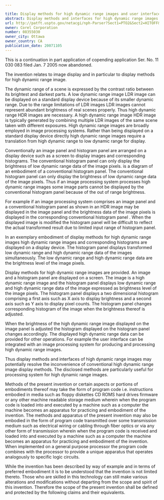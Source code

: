 ```yaml
---

title: Display methods for high dynamic range images and user interfaces for the same
abstract: Display methods and interfaces for high dynamic range images. High dynamic range images and corresponding histograms are displayed on a display device. The histogram panel displays low dynamic range and high dynamic range data of the images simultaneously. The low dynamic range and high dynamic range data is brightness level of the image pixels.
url: http://patft.uspto.gov/netacgi/nph-Parser?Sect1=PTO2&Sect2=HITOFF&p=1&u=%2Fnetahtml%2FPTO%2Fsearch-adv.htm&r=1&f=G&l=50&d=PALL&S1=08355030&OS=08355030&RS=08355030
owner: Corel Corporation
number: 08355030
owner_city: Ottawa
owner_country: CA
publication_date: 20071105
---
```

This is a continuation in part application of copending application Ser. No. 11 030 083 filed Jan. 7 2005 now abandoned.

The invention relates to image display and in particular to display methods for high dynamic range image.

The dynamic range of a scene is expressed by the contrast ratio between its brightest and darkest parts. A low dynamic range image LDR image can be displayed on a standard display device because of its smaller dynamic range. Due to the range limitations of LDR images LDR images cannot represent abundant brightness of real scenes properly. Thus high dynamic range HDR images are necessary. A high dynamic range image HDR image is typically generated by combining multiple LDR images of the same scene taken with different exposures. High dynamic range images are broadly employed in image processing systems. Rather than being displayed on a standard display device directly high dynamic range images require a translation from high dynamic range to low dynamic range for display.

Conventionally an image panel and histogram panel are arranged on a display device such as a screen to display images and corresponding histograms. The conventional histogram panel can only display the brightness of low dynamic range data of the image pixels. is a diagram of an embodiment of a conventional histogram panel. The conventional histogram panel can only display the brightness of low dynamic range data of the image pixels. Thus if an image processing system processes high dynamic range images some image parts cannot be displayed by the conventional histogram panel because of the out of range brightness.

For example if an image processing system comprises an image panel and a conventional histogram panel as shown in an HDR image may be displayed in the image panel and the brightness data of the image pixels is displayed in the corresponding conventional histogram panel . When the displayed image is modified the histogram panel will be difficult to reflect the actual transformed result due to limited input range of histogram panel.

In an exemplary embodiment of display methods for high dynamic range images high dynamic range images and corresponding histograms are displayed on a display device. The histogram panel displays transformed low dynamic range and high dynamic range data of the images simultaneously. The low dynamic range and high dynamic range data are the brightness level of the image pixels.

Display methods for high dynamic range images are provided. An image and a histogram panel are displayed on a screen. The image is a high dynamic range image and the histogram panel displays low dynamic range and high dynamic range data of the image expressed as brightness level of the image pixels. The histogram panel displays a two dimensional histogram comprising a first axis such as X axis to display brightness and a second axis such as Y axis to display pixel counts. The histogram panel changes corresponding histogram of the image when the brightness thereof is adjusted.

When the brightness of the high dynamic range image displayed on the image panel is adjusted the histogram displayed on the histogram panel changes accordingly. The displayed high dynamic range data can be provided for other operations. For example the user interface can be integrated with an image processing system for producing and processing high dynamic range images.

Thus display methods and interfaces of high dynamic range images may potentially resolve the inconvenience of conventional high dynamic range image display methods. The disclosed methods are particularly useful for processing system for high dynamic range images.

Methods of the present invention or certain aspects or portions of embodiments thereof may take the form of program code i.e. instructions embodied in media such as floppy diskettes CD ROMS hard drives firmware or any other machine readable storage medium wherein when the program code is loaded into and executed by a machine such as a computer the machine becomes an apparatus for practicing and embodiment of the invention. The methods and apparatus of the present invention may also be embodied in the form of program code transmitted over some transmission medium such as electrical wiring or cabling through fiber optics or via any other form of transmission wherein when the program code is received and loaded into and executed by a machine such as a computer the machine becomes an apparatus for practicing and embodiment of the invention. When implemented on a general purpose processor the program code combines with the processor to provide a unique apparatus that operates analogously to specific logic circuits.

While the invention has been described by way of example and in terms of preferred embodiment it is to be understood that the invention is not limited thereto. Those who are skilled in this technology can still make various alterations and modifications without departing from the scope and spirit of this invention. Therefore the scope of the present invention shall be defined and protected by the following claims and their equivalents.

